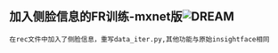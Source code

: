 ## 加入侧脸信息的FR训练-mxnet版![DREAM](https://github.com/penincillin/DREAM)    
    在rec文件中加入了侧脸信息，重写data_iter.py,其他功能与原始insightface相同
